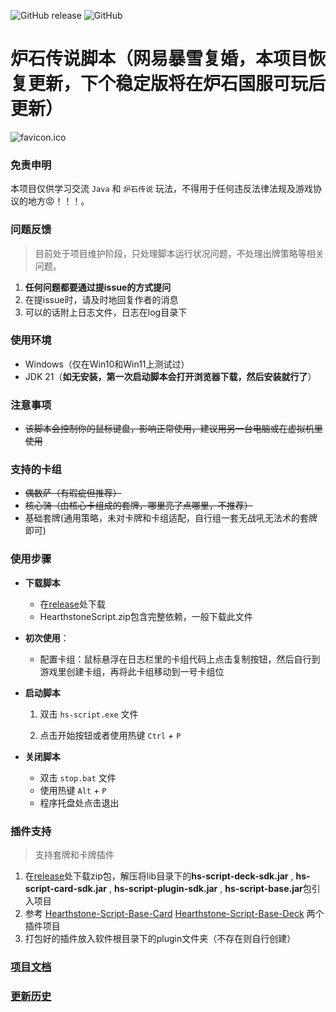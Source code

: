 ![GitHub release](https://img.shields.io/github/release/xjw580/Hearthstone-Script.svg)  ![GitHub](https://img.shields.io/github/license/xjw580/Hearthstone-Script?style=flat-square)

# 炉石传说脚本（网易暴雪复婚，本项目恢复更新，下个稳定版将在炉石国服可玩后更新）
![favicon.ico](Hearthstone-Script/src/main/resources/static/img/favicon.ico)



### 免责申明

本项目仅供学习交流 `Java` 和 `炉石传说` 玩法，不得用于任何违反法律法规及游戏协议的地方😡！！！。



### 问题反馈

> 目前处于项目维护阶段，只处理脚本运行状况问题，不处理出牌策略等相关问题。

1. **任何问题都要通过提issue的方式提问**
2. 在提issue时，请及时地回复作者的消息
3. 可以的话附上日志文件，日志在log目录下



### 使用环境

- Windows（仅在Win10和Win11上测试过）
- JDK 21（**如无安装，第一次启动脚本会打开浏览器下载，然后安装就行了**）



### 注意事项

- ~~该脚本会控制你的鼠标键盘，影响正常使用，建议用另一台电脑或在虚拟机里使用~~



### 支持的卡组

- ~~偶数萨（有瑕疵但推荐）~~
- ~~核心骑（由核心卡组成的套牌，哪里亮了点哪里，不推荐）~~
- 基础套牌(通用策略，未对卡牌和卡组适配，自行组一套无战吼无法术的套牌即可)



### 使用步骤

- **下载脚本**
  - 在[release](https://gitee.com/zergqueen/Hearthstone-Script/releases)处下载
  - HearthstoneScript.zip包含完整依赖，一般下载此文件
  
- **初次使用**：
  - 配置卡组：鼠标悬浮在日志栏里的卡组代码上点击复制按钮，然后自行到游戏里创建卡组，再将此卡组移动到一号卡组位
  
- **启动脚本**
  1. 双击 `hs-script.exe` 文件
  
  2. 点击开始按钮或者使用热键 `Ctrl` + `P`
  
- **关闭脚本**

  - 双击 `stop.bat` 文件
  - 使用热键 `Alt` + `P`  
  - 程序托盘处点击退出



### 插件支持

> 支持套牌和卡牌插件

1. 在[release](https://gitee.com/zergqueen/Hearthstone-Script/releases)处下载zip包，解压将lib目录下的**hs-script-deck-sdk.jar** , **hs-script-card-sdk.jar** ,  **hs-script-plugin-sdk.jar** , **hs-script-base.jar**包引入项目
2. 参考 [Hearthstone-Script-Base-Card](Hearthstone-Script-Base-Card)  [Hearthstone-Script-Base-Deck](Hearthstone-Script-Base-Deck) 两个插件项目
3. 打包好的插件放入软件根目录下的plugin文件夹（不存在则自行创建）



### [项目文档](https://hearthstone-script-documentation.vercel.app/)



### [更新历史](HISTRORY.md)
